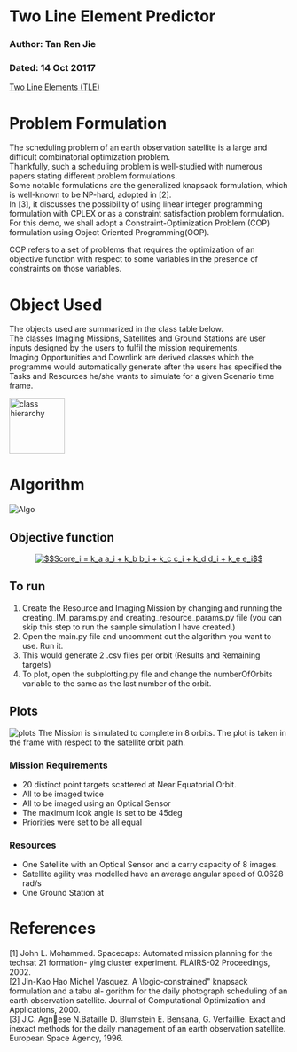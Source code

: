 # Two Line Element Predictor
### Author: Tan Ren Jie
### Dated: 14 Oct 20117
[Two Line Elements (TLE)](https://en.wikipedia.org/wiki/Two-line_element_set)
# Problem Formulation
The scheduling problem of an earth observation satellite is a large and difficult combinatorial optimization problem. <br>
Thankfully, such a scheduling problem is well-studied with numerous papers stating different problem formulations. <br>
Some notable formulations are the generalized knapsack formulation, which is well-known to be NP-hard, adopted in [2]. <br>
In [3], it discusses the possibility of using linear integer programming formulation with CPLEX or as a constraint satisfaction problem formulation. <br>
For this demo, we shall adopt a Constraint-Optimization Problem (COP) formulation using Object Oriented Programming(OOP). <br>

COP refers to a set of problems that requires the optimization of an objective function with respect to some variables in the presence of constraints on those variables. <br>

# Object Used
The objects used are summarized in the class table below. <br>
The classes Imaging Missions, Satellites and Ground Stations are user inputs designed by the users to fulfil the mission requirements. <br>
Imaging Opportunities and Downlink are derived classes which the programme would automatically generate after the users has specified the Tasks and Resources he/she wants to simulate for a given Scenario time frame. <br>

<img src="classhiearchy.JPG" alt="class hierarchy" style="width: 100px;"/>

# Algorithm
<!-- <img src="algorithm.png" alt="algo" style="width: 100px;"/> -->
![Algo](algorithm.PNG)

## Objective function
<!-- $$Score_i = k_a a_i + k_b b_i + k_c c_i + k_d d_i + k_e e_i$$ -->

<p align="center">
<a href="https://www.codecogs.com/eqnedit.php?latex=$$Score_i&space;=&space;k_a&space;a_i&space;&plus;&space;k_b&space;b_i&space;&plus;&space;k_c&space;c_i&space;&plus;&space;k_d&space;d_i&space;&plus;&space;k_e&space;e_i$$" target="_blank"><img src="https://latex.codecogs.com/gif.latex?$$Score_i&space;=&space;k_a&space;a_i&space;&plus;&space;k_b&space;b_i&space;&plus;&space;k_c&space;c_i&space;&plus;&space;k_d&space;d_i&space;&plus;&space;k_e&space;e_i$$" title="$$Score_i = k_a a_i + k_b b_i + k_c c_i + k_d d_i + k_e e_i$$" /></a>
</p>


## To run
1. Create the Resource and Imaging Mission by changing and running the creating_IM_params.py and creating_resource_params.py file (you can skip this step to run the sample simulation I have created.)
2. Open the main.py file and uncomment out the algorithm you want to use. Run it.
3. This would generate 2 .csv files per orbit (Results and Remaining targets)
4. To plot, open the subplotting.py file and change the numberOfOrbits variable to the same as the last number of the orbit.

## Plots
![plots](plotting_results.png)
The Mission is simulated to complete in 8 orbits. The plot is taken in the frame with respect to the satellite orbit path.

### Mission Requirements
- 20 distinct point targets scattered at Near Equatorial Orbit.
- All to be imaged twice
- All to be imaged using an Optical Sensor
- The maximum look angle is set to be 45deg
- Priorities were set to be all equal

### Resources
- One Satellite with an Optical Sensor and a carry capacity of 8 images.
- Satellite agility was modelled have an average angular speed of 0.0628 rad/s
- One Ground Station at

# References
[1] John L. Mohammed. Spacecaps: Automated mission planning for the techsat 21 formation-
ying cluster experiment. FLAIRS-02 Proceedings, 2002. <br>
[2] Jin-Kao Hao Michel Vasquez. A \logic-constrained" knapsack formulation and a tabu al-
gorithm for the daily photograph scheduling of an earth observation satellite. Journal of
Computational Optimization and Applications, 2000. <br>
[3] J.C. Agnese N.Bataille D. Blumstein E. Bensana, G. Verfaillie. Exact and inexact methods
for the daily management of an earth observation satellite. European Space Agency, 1996. <br>
